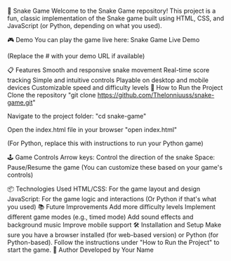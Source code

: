 🐍 Snake Game
Welcome to the Snake Game repository! This project is a fun, classic implementation of the Snake game built using HTML, CSS, and JavaScript (or Python, depending on what you used).

🎮 Demo
You can play the game live here: Snake Game Live Demo

(Replace the # with your demo URL if available)

📋 Features
Smooth and responsive snake movement
Real-time score tracking
Simple and intuitive controls
Playable on desktop and mobile devices
Customizable speed and difficulty levels
🚀 How to Run the Project
Clone the repository
"git clone https://github.com/Thelonniuuss/snake-game.git"

Navigate to the project folder:
"cd snake-game"

Open the index.html file in your browser
"open index.html"

(For Python, replace this with instructions to run your Python game)

🕹️ Game Controls
Arrow keys: Control the direction of the snake
Space: Pause/Resume the game
(You can customize these based on your game's controls)

📦 Technologies Used
HTML/CSS: For the game layout and design
JavaScript: For the game logic and interactions (Or Python if that's what you used)
📚 Future Improvements
Add more difficulty levels
Implement different game modes (e.g., timed mode)
Add sound effects and background music
Improve mobile support
🛠️ Installation and Setup
Make sure you have a browser installed (for web-based version) or Python (for Python-based).
Follow the instructions under "How to Run the Project" to start the game.
👤 Author
Developed by Your Name
